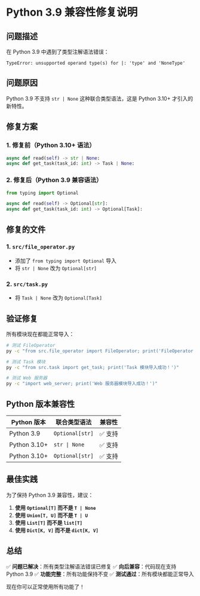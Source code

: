 # Python 3.9 兼容性修复说明

## 问题描述

在 Python 3.9 中遇到了类型注解语法错误：

```
TypeError: unsupported operand type(s) for |: 'type' and 'NoneType'
```

## 问题原因

Python 3.9 不支持 `str | None` 这种联合类型语法，这是 Python 3.10+ 才引入的新特性。

## 修复方案

### 1. 修复前（Python 3.10+ 语法）
```python
async def read(self) -> str | None:
async def get_task(task_id: int) -> Task | None:
```

### 2. 修复后（Python 3.9 兼容语法）
```python
from typing import Optional

async def read(self) -> Optional[str]:
async def get_task(task_id: int) -> Optional[Task]:
```

## 修复的文件

### 1. `src/file_operator.py`
- 添加了 `from typing import Optional` 导入
- 将 `str | None` 改为 `Optional[str]`

### 2. `src/task.py`
- 将 `Task | None` 改为 `Optional[Task]`

## 验证修复

所有模块现在都能正常导入：

```bash
# 测试 FileOperator
py -c "from src.file_operator import FileOperator; print('FileOperator 导入成功！')"

# 测试 Task 模块
py -c "from src.task import get_task; print('Task 模块导入成功！')"

# 测试 Web 服务器
py -c "import web_server; print('Web 服务器模块导入成功！')"
```

## Python 版本兼容性

| Python 版本 | 联合类型语法 | 兼容性 |
|-------------|-------------|--------|
| Python 3.9  | `Optional[str]` | ✅ 支持 |
| Python 3.10+ | `str \| None` | ✅ 支持 |
| Python 3.10+ | `Optional[str]` | ✅ 支持 |

## 最佳实践

为了保持 Python 3.9 兼容性，建议：

1. **使用 `Optional[T]` 而不是 `T | None`**
2. **使用 `Union[T, U]` 而不是 `T | U`**
3. **使用 `List[T]` 而不是 `list[T]`**
4. **使用 `Dict[K, V]` 而不是 `dict[K, V]`**

## 总结

✅ **问题已解决**：所有类型注解语法错误已修复
✅ **向后兼容**：代码现在支持 Python 3.9
✅ **功能完整**：所有功能保持不变
✅ **测试通过**：所有模块都能正常导入

现在你可以正常使用所有功能了！
